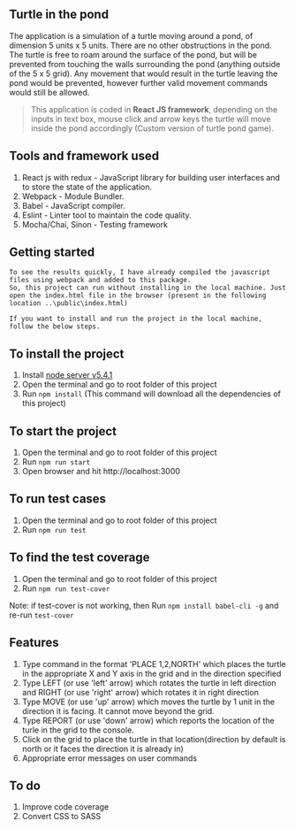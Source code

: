 ## Turtle in the pond

The application is a simulation of a turtle moving around a pond, of dimension 5 units x 5 units. There are no other obstructions in the pond. The turtle is free to roam around the surface of the pond, but will be prevented from touching the walls surrounding the pond (anything outside of the 5 x 5 grid). Any movement that would result in the turtle leaving the pond would be prevented, however further valid movement commands would still be allowed.

> This application is coded in **React JS framework**, depending on the inputs in text box, mouse click and arrow keys the turtle will move inside the pond accordingly (Custom version of turtle pond game). 

## Tools and framework used

1. React js with redux - JavaScript library for building user interfaces and to store the state of the application. 
2. Webpack -  Module Bundler.
3. Babel - JavaScript compiler.
4. Eslint - Linter tool to maintain the code quality.
5. Mocha/Chai, Sinon - Testing framework 

## Getting started

```
To see the results quickly, I have already compiled the javascript files using webpack and added to this package.
So, this project can run without installing in the local machine. Just open the index.html file in the browser (present in the following location ..\public\index.html)
```

```
If you want to install and run the project in the local machine, follow the below steps.
```

## To install the project

1. Install [node server v5.4.1](https://nodejs.org/download/release/v5.4.1/)
2. Open the terminal and go to root folder of this project 
3. Run `npm install`  (This command will download all the dependencies of this project)

## To start the project

1. Open the terminal and go to root folder of this project 
2. Run `npm run start`
3. Open browser and hit http://localhost:3000

## To run test cases 

1. Open the terminal and go to root folder of this project 
2. Run `npm run test`

## To find the test coverage

1. Open the terminal and go to root folder of this project 
2. Run `npm run test-cover`

Note: if test-cover is not working, then Run `npm install babel-cli -g` and re-run `test-cover`

## Features 

1. Type command in the format 'PLACE 1,2,NORTH' which places the turtle in the appropriate X and Y axis in the grid and in the direction specified
2. Type LEFT (or use 'left' arrow) which rotates the turtle in left direction and RIGHT (or use 'right' arrow) which rotates it in right direction
3. Type MOVE (or use 'up' arrow) which moves the turtle by 1 unit in the direction it is facing. It cannot move beyond the grid.
4. Type REPORT (or use 'down' arrow) which reports the location of the turle in the grid to the console.
5. Click on the grid to place the turtle in that location(direction by default is north or it faces the direction it is already in)
6. Appropriate error messages on user commands

## To do 

1. Improve code coverage 
2. Convert CSS to SASS

